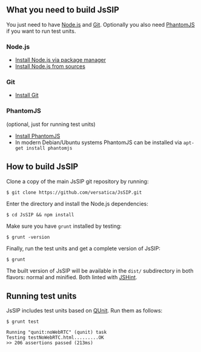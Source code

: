 ## What you need to build JsSIP

You just need to have [Node.js](http://nodejs.org/) and [Git](http://git-scm.com/). Optionally you also need [PhantomJS](http://phantomjs.org/) if you want to run test units.


### Node.js

* [Install Node.js via package manager](https://github.com/joyent/node/wiki/Installing-Node.js-via-package-manager)
* [Install Node.js from sources](http://nodejs.org)

### Git

* [Install Git](http://git-scm.com/book/en/Getting-Started-Installing-Git)


### PhantomJS

(optional, just for running test units)

* [Install PhantomJS](http://phantomjs.org/download.html)
* In modern Debian/Ubuntu systems PhantomJS can be installed via `apt-get install phantomjs`


## How to build JsSIP

Clone a copy of the main JsSIP git repository by running:
```
$ git clone https://github.com/versatica/JsSIP.git
```

Enter the directory and install the Node.js dependencies:
```
$ cd JsSIP && npm install
```

Make sure you have `grunt` installed by testing:
```
$ grunt -version
```

Finally, run the test units and get a complete version of JsSIP:
```
$ grunt
```

The built version of JsSIP will be available in the `dist/` subdirectory in both flavors: normal and minified. Both linted with [JSHint](http://www.jshint.com/).


## Running test units

JsSIP includes test units based on [QUnit](http://qunitjs.com/). Run them as follows:
```
$ grunt test

Running "qunit:noWebRTC" (qunit) task
Testing testNoWebRTC.html.........OK
>> 206 assertions passed (213ms)
```
